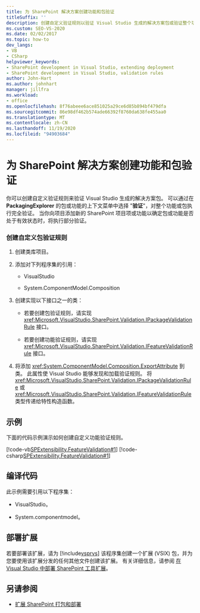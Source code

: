 ```yaml
---
title: 为 SharePoint 解决方案创建功能和包验证
titleSuffix: ''
description: 创建自定义验证规则以验证 Visual Studio 生成的解决方案包或验证整个功能。
ms.custom: SEO-VS-2020
ms.date: 02/02/2017
ms.topic: how-to
dev_langs:
- VB
- CSharp
helpviewer_keywords:
- SharePoint development in Visual Studio, extending deployment
- SharePoint development in Visual Studio, validation rules
author: John-Hart
ms.author: johnhart
manager: jillfra
ms.workload:
- office
ms.openlocfilehash: 8f76abeee6ace851025a29ce6d85b894bf479dfa
ms.sourcegitcommit: 86e98df462b574ade66392f8760da638fe455aa0
ms.translationtype: MT
ms.contentlocale: zh-CN
ms.lasthandoff: 11/19/2020
ms.locfileid: "94903684"
---
```

# <a name="create-feature-and-package-validations-for-sharepoint-solutions"></a>为 SharePoint 解决方案创建功能和包验证

  你可以创建自定义验证规则来验证 Visual Studio 生成的解决方案包。 可以通过在 **PackagingExplorer** 的包或功能的上下文菜单中选择 "**验证**"，对整个功能或包执行完全验证。 当你向项目添加新的 SharePoint 项目项或功能以确定包或功能是否处于有效状态时，将执行部分验证。

### <a name="to-create-a-custom-package-validation-rule"></a>创建自定义包验证规则

1. 创建类库项目。

2. 添加对下列程序集的引用：

    - VisualStudio

    - System.ComponentModel.Composition

3. 创建实现以下接口之一的类：

    - 若要创建包验证规则，请实现 <xref:Microsoft.VisualStudio.SharePoint.Validation.IPackageValidationRule> 接口。

    - 若要创建功能验证规则，请实现 <xref:Microsoft.VisualStudio.SharePoint.Validation.IFeatureValidationRule> 接口。

4. 将添加 <xref:System.ComponentModel.Composition.ExportAttribute> 到类。 此属性使 Visual Studio 能够发现和加载验证规则。 将 <xref:Microsoft.VisualStudio.SharePoint.Validation.IPackageValidationRule> 或 <xref:Microsoft.VisualStudio.SharePoint.Validation.IFeatureValidationRule> 类型传递给特性构造函数。

## <a name="example"></a>示例
 下面的代码示例演示如何创建自定义功能验证规则。

 [!code-vb[SPExtensibility.FeatureValidation#1](../sharepoint/codesnippet/VisualBasic/featurevalidation/extension/customvalidationrule.vb#1)]
 [!code-csharp[SPExtensibility.FeatureValidation#1](../sharepoint/codesnippet/CSharp/featurevalidation/extension/customfeaturevalidationrule.cs#1)]

## <a name="compile-the-code"></a>编译代码
 此示例需要引用以下程序集：

- VisualStudio。

- System.componentmodel。

## <a name="deploy-the-extension"></a>部署扩展
 若要部署该扩展，请为 [!include[vsprvs](../sharepoint/includes/vsprvs-md.md)] 该程序集创建一个扩展 (VSIX) 包，并为您要使用该扩展分发的任何其他文件创建该扩展。 有关详细信息，请参阅 [在 Visual Studio 中部署 SharePoint 工具扩展](../sharepoint/deploying-extensions-for-the-sharepoint-tools-in-visual-studio.md)。

## <a name="see-also"></a>另请参阅
- [扩展 SharePoint 打包和部署](../sharepoint/extending-sharepoint-packaging-and-deployment.md)
